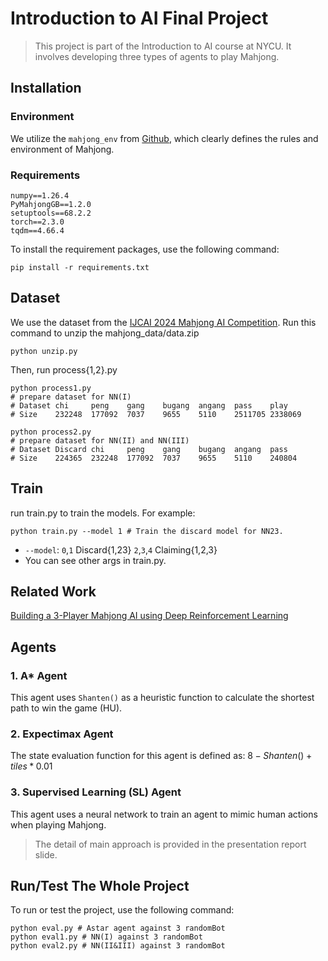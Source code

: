 # Introduction to AI Final Project
> This project is part of the Introduction to AI course at NYCU. It involves developing three types of agents to play Mahjong.

## Installation

### Environment

We utilize the `mahjong_env` from [Github](https://github.com/ailab-pku/PyMahjongGB),  which clearly defines the rules and environment of Mahjong.

### Requirements

```
numpy==1.26.4
PyMahjongGB==1.2.0
setuptools==68.2.2
torch==2.3.0
tqdm==4.66.4
```

To install the requirement packages, use the following command:

```
pip install -r requirements.txt
```

## Dataset

We use the dataset from the [IJCAI 2024 Mahjong AI Competition](https://botzone.org.cn/static/gamecontest2024a_cn.html#).
Run this command to unzip the mahjong_data/data.zip
```
python unzip.py
```
Then, run process{1,2}.py
```
python process1.py 
# prepare dataset for NN(I)
# Dataset chi     peng    gang    bugang  angang  pass    play
# Size    232248  177092  7037    9655    5110    2511705 2338069

python process2.py 
# prepare dataset for NN(II) and NN(III)
# Dataset Discard chi     peng    gang    bugang  angang  pass
# Size    224365  232248  177092  7037    9655    5110    240804
```

## Train
run train.py to train the models. For example:
```
python train.py --model 1 # Train the discard model for NN23.
```
* `--model`:  `0`,`1` Discard{1,23} `2`,`3`,`4` Claiming{1,2,3} 
* You can see other args in train.py.

## Related Work

[Building a 3-Player Mahjong AI using Deep Reinforcement Learning](https://arxiv.org/abs/2202.12847?fbclid=IwZXh0bgNhZW0CMTAAAR0YjcYbLQcKdE3nHg887u7unZWGCm9znNFdwsnMOyK5wBfx9G9eQYzyujY_aem_AWoehQKIlg1YNNDJ5cfaHrxgHJvLQwlN1A7wy0_yN7aLtXAIYyYx9JDt0k0avpP25EWTTbWoLVXFSUtwgfqEUZxx)


## Agents

### 1. A* Agent

This agent uses `Shanten()` as a heuristic function to calculate the shortest path to win the game (HU).

### 2. Expectimax Agent

The state evaluation function for this agent is defined as: $8 - Shanten()+tiles*0.01$

### 3. Supervised Learning (SL) Agent

This agent uses a neural network to train an agent to mimic human actions when playing Mahjong.

> The detail of main approach is provided in the presentation report slide.


## Run/Test The Whole Project

To run or test the project, use the following command:
```
python eval.py # Astar agent against 3 randomBot
python eval1.py # NN(I) against 3 randomBot
python eval2.py # NN(II&III) against 3 randomBot
```
